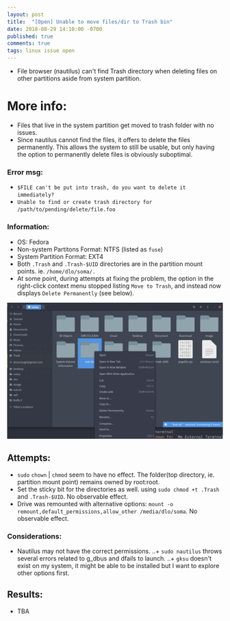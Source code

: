 ```yaml
---
layout: post
title:  "[Open] Unable to move files/dir to Trash bin"
date: 2018-08-29 14:10:00 -0700
published: true
comments: true
tags: linux issue open
---
```


- File browser (nautilus) can't find Trash directory when deleting files on other partitions aside from system partition.

# More info:
- Files that live in the system partition get moved to trash folder with no issues.
- Since nautilus cannot find the files, it offers to delete the files permanently. This allows the system to still be usable, but only having the option to permanently delete files is obviously suboptimal.

### Error msg: 
- `$FILE can't be put into trash, do you want to delete it immediately?`
- `Unable to find or create trash directory for /path/to/pending/delete/file.foo`

### Information: 
- OS: Fedora
- Non-system Partitons Format: NTFS (listed as `fuse`)
- System Partition Format: EXT4
- Both `.Trash` and `.Trash-$UID` directories are in the partition mount points. ie. `/home/dlo/soma/.`
- At some point, during attempts at fixing the problem, the option in the right-click context menu stopped listing `Move to Trash`, and instead now displays `Delete Permanently` (see below).

![Trash Not Found][example]

## Attempts:
- `sudo` `chown` | `chmod` seem to have no effect. The folder(top directory, ie. partition mount point) remains owned by root:root.
- Set the sticky bit for the directories as well. using `sudo chmod +t .Trash` and `.Trash-$UID`. No observable effect.
- Drive was remounted with alternative options: `mount -o remount,default_permissions,allow_other /media/dlo/soma`. No observable effect.

### Considerations:
- Nautilus may not have the correct permissions.
..+ `sudo nautilus` throws several errors related to g_dbus and dfails to launch.
..+ `gksu` doesn't exist on my system, it might be able to be installed but I want to explore other options first.

## Results:
- TBA

[example]: ../images/gnome-no-trash.jpg "Trash not found"
